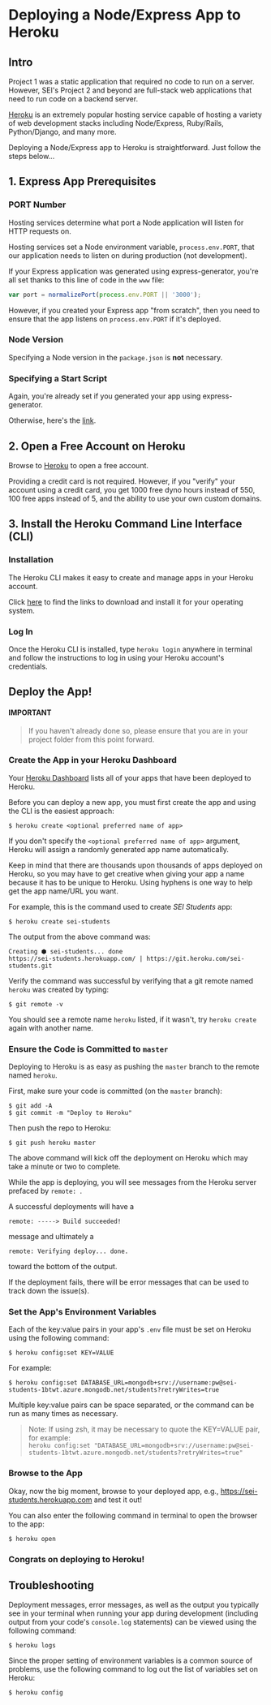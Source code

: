 

# Deploying a Node/Express App to Heroku

## Intro

Project 1 was a static application that required no code to run on a server.  However, SEI's Project 2 and beyond are full-stack web applications that need to run code on a backend server.

[Heroku](https://www.heroku.com) is an extremely popular hosting service capable of hosting a variety of web development stacks including Node/Express, Ruby/Rails, Python/Django, and many more.

Deploying a Node/Express app to Heroku is straightforward. Just follow the steps below...

## 1. Express App Prerequisites

### PORT Number

Hosting services determine what port a Node application will listen for HTTP requests on.

Hosting services set a Node environment variable, `process.env.PORT`, that our application needs to listen on during production (not development).

If your Express application was generated using express-generator, you're all set thanks to this line of code in the `www` file:

```js
var port = normalizePort(process.env.PORT || '3000');
```

However, if you created your Express app "from scratch", then you need to ensure that the app listens on `process.env.PORT` if it's deployed.

### Node Version

Specifying a Node version in the `package.json` is **not** necessary.

### Specifying a Start Script

Again, you're already set if you generated your app using express-generator.

Otherwise, here's the [link](https://devcenter.heroku.com/articles/deploying-nodejs#specifying-a-start-script).

## 2. Open a Free Account on Heroku

Browse to [Heroku](https://www.heroku.com/) to open a free account.

Providing a credit card is not required. However, if you "verify" your account using a credit card, you get 1000 free dyno hours instead of 550, 100 free apps instead of 5, and the ability to use your own custom domains.

## 3. Install the Heroku Command Line Interface (CLI)

### Installation

The Heroku CLI makes it easy to create and manage apps in your Heroku account.

Click [here](https://devcenter.heroku.com/articles/heroku-cli#download-and-install) to find the links to download and install it for your operating system.

### Log In

Once the Heroku CLI is installed, type `heroku login` anywhere in terminal and follow the instructions to log in using your Heroku account's credentials.


## Deploy the App!

#### IMPORTANT

> If you haven't already done so, please ensure that you are in your project folder from this point forward.

### Create the App in your Heroku Dashboard

Your [Heroku Dashboard](https://dashboard.heroku.com/apps) lists all of your apps that have been deployed to Heroku.

Before you can deploy a new app, you must first create the app and using the CLI is the easiest approach:

```
$ heroku create <optional preferred name of app>
```

If you don't specify the `<optional preferred name of app>` argument, Heroku will assign a randomly generated app name automatically.

Keep in mind that there are thousands upon thousands of apps deployed on Heroku, so you may have to get creative when giving your app a name because it has to be unique to Heroku. Using hyphens is one way to help get the app name/URL you want.

For example, this is the command used to create _SEI Students_ app:

```
$ heroku create sei-students
```

The output from the above command was:

```
Creating ⬢ sei-students... done
https://sei-students.herokuapp.com/ | https://git.heroku.com/sei-students.git
```

Verify the command was successful by verifying that a git remote named `heroku` was created by typing:

```
$ git remote -v
```

You should see a remote name `heroku` listed, if it wasn't, try `heroku create` again with another name.

### Ensure the Code is Committed to `master`

Deploying to Heroku is as easy as pushing the `master` branch to the remote named `heroku`.

First, make sure your code is committed (on the `master` branch):

```
$ git add -A
$ git commit -m "Deploy to Heroku"
```

Then push the repo to Heroku:

```
$ git push heroku master
```

The above command will kick off the deployment on Heroku which may take a minute or two to complete.

While the app is deploying, you will see messages from the Heroku server prefaced by `remote: `.

A successful deployments will have a

`remote: -----> Build succeeded!`

message and ultimately a

`remote: Verifying deploy... done.`

toward the bottom of the output.

If the deployment fails, there will be error messages that can be used to track down the issue(s).

### Set the App's Environment Variables

Each of the key:value pairs in your app's `.env` file must be set on Heroku using the following command:

```
$ heroku config:set KEY=VALUE
```

For example: 

```
$ heroku config:set DATABASE_URL=mongodb+srv://username:pw@sei-students-1btwt.azure.mongodb.net/students?retryWrites=true
```

Multiple key:value pairs can be space separated, or the command can be run as many times as necessary.

> Note:  If using zsh, it may be necessary to quote the KEY=VALUE pair, for example:<br>`heroku config:set "DATABASE_URL=mongodb+srv://username:pw@sei-students-1btwt.azure.mongodb.net/students?retryWrites=true"`


### Browse to the App

Okay, now the big moment, browse to your deployed app, e.g., https://sei-students.herokuapp.com and test it out!

You can also enter the following command in terminal to open the browser to the app:

```
$ heroku open
```

### Congrats on deploying to Heroku!

## Troubleshooting

Deployment messages, error messages, as well as the output you typically see in your terminal when running your app during development (including output from your code's `console.log` statements) can be viewed using the following command:

```
$ heroku logs
```

Since the proper setting of environment variables is a common source of problems, use the following command to log out the list of variables set on Heroku:

```
$ heroku config
```
  



